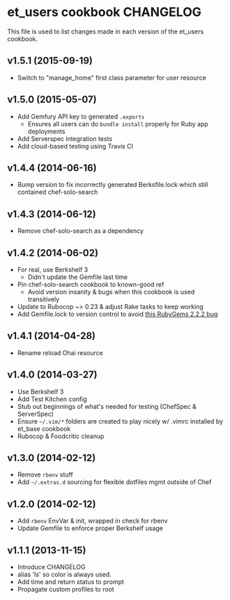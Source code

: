 et_users cookbook CHANGELOG
============================
This file is used to list changes made in each version of the et_users cookbook.

v1.5.1 (2015-09-19)
-------------------

* Switch to "manage_home" first class parameter for user resource

v1.5.0 (2015-05-07)
-------------------

* Add Gemfury API key to generated `.exports`
    - Ensures all users can do `bundle install` properly for Ruby app deployments
* Add Serverspec integration tests
* Add cloud-based testing using Travis CI

v1.4.4 (2014-06-16)
-------------------

* Bump version to fix incorrectly generated Berksfile.lock which still contained chef-solo-search

v1.4.3 (2014-06-12)
-------------------

* Remove chef-solo-search as a dependency


v1.4.2 (2014-06-02)
-------------------

* For real, use Berkshelf 3
    - Didn't update the Gemfile last time
* Pin chef-solo-search cookbook to known-good ref
    - Avoid version insanity & bugs when this cookbook is used transitively
* Update to Rubocop ~> 0.23 & adjust Rake tasks to keep working
* Add Gemfile.lock to version control to avoid [this RubyGems 2.2.2 bug](https://github.com/rubygems/rubygems/issues/853)


v1.4.1 (2014-04-28)
------------------

* Rename reload Ohai resource

v1.4.0 (2014-03-27)
------------------

* Use Berkshelf 3
* Add Test Kitchen config
* Stub out beginnings of what's needed for testing (ChefSpec & ServerSpec)
* Ensure `~/.vim/*` folders are created to play nicely w/ .vimrc installed by et_base cookbook
* Rubocop & Foodcritic cleanup

v1.3.0 (2014-02-12)
------------------

* Remove `rbenv` stuff
* Add `~/.extras.d` sourcing for flexible dotfiles mgmt outside of Chef

v1.2.0 (2014-02-12)
------------------

* Add `rbenv` EnvVar & init, wrapped in check for rbenv
* Update Gemfile to enforce proper Berkshelf usage

v1.1.1 (2013-11-15)
------------------

* Introduce CHANGELOG
* alias 'ls' so color is always used.
* Add time and return status to prompt
* Propagate custom profiles to root
